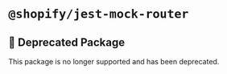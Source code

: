 # `@shopify/jest-mock-router`

## 🛑 Deprecated Package

This package is no longer supported and has been deprecated.
